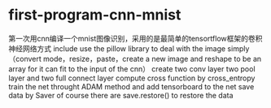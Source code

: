 # first-program-cnn-mnist
第一次用cnn编译一个mnist图像识别，采用的是最简单的tensortflow框架的卷积神经网络方式
include use the pillow library to deal with the image simply（convert mode，resize，paste，create a new image and reshape to be an array for it can fit to the input of the cnn）
create two conv layer two pool layer and two full connect layer
compute cross function by cross_entropy
train the net throught ADAM method
and add tensorboard to the net 
save data by Saver
of course there are save.restore() to restore the data
